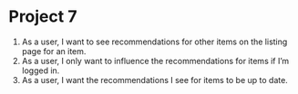 # Project 7
1. As a user, I want to see recommendations for other items on the listing page for an item.
2. As a user, I only want to influence the recommendations for items if I’m logged in.
3. As a user, I want the recommendations I see for items to be up to date. 